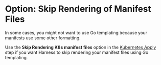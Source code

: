 # Option: Skip Rendering of Manifest Files

In some cases, you might not want to use Go templating because your manifests use some other formatting.

Use the **Skip Rendering K8s manifest files** option in the [Kubernetes Apply](../../../first-gen/continuous-delivery/kubernetes-deployments/deploy-manifests-separately-using-apply-step.md) step if you want Harness to skip rendering your manifest files using Go templating.
